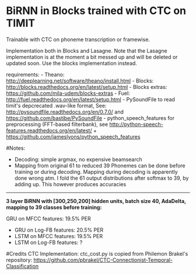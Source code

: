 # BiRNN in Blocks trained with CTC on TIMIT

Trainable with CTC on phoneme transcription or framewise. 

Implementation both in Blocks and Lasagne. Note that the Lasagne implementation is at the moment a bit messed up and will be deleted or updated soon.
Use the blocks implementation instead.

requirements: 
	- Theano: http://deeplearning.net/software/theano/install.html
	-  Blocks: http://blocks.readthedocs.org/en/latest/setup.html
	- Blocks extras: https://github.com/mila-udem/blocks-extras
	- Fuel: http://fuel.readthedocs.org/en/latest/setup.html
	- PySoundFile to read timit's depcrecated .wav-like format, See: 
http://pysoundfile.readthedocs.org/en/0.7.0/ and https://github.com/bastibe/PySoundFile
	- python_speech_features for preprocessing (FFT-based filterbank), see 
	http://python-speech-features.readthedocs.org/en/latest/ + https://github.com/jameslyons/python_speech_features


#Notes: 
- Decoding: simple argmax, no expensive beamsearch
- Mapping from original 61 to reduced 39 Phonemes can be done before training or during decoding.
	Mapping during decoding is apparently done wrong atm. I fold the 61 output distributions after softmax to 39, by adding up. This however produces accuracies


----------

**3 layer BiRNN with [300,250,200] hidden units, batch size 40, AdaDelta, mapping to 39 classes before training:**

 GRU on MFCC features: 19.5% PER
- GRU on Log-FB features: 20.5% PER
- LSTM on MFCC features: 19.5% PER
- LSTM on Log-FB features: ?


#Credits
CTC Implementation: ctc_cost.py is copied from Philemon Brakel's repository: 
	https://github.com/pbrakel/CTC-Connectionist-Temporal-Classification
